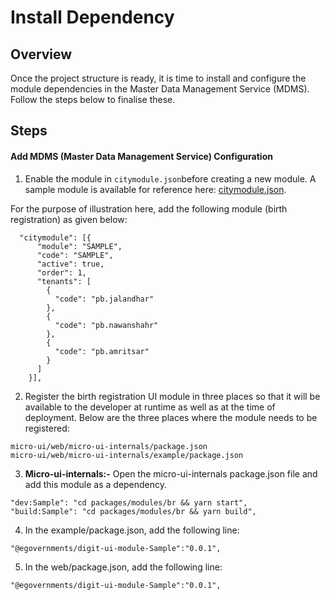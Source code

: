 # Install Dependency

## Overview

Once the project structure is ready, it is time to install and configure the module dependencies in the Master Data Management Service (MDMS). Follow the steps below to finalise these.

## Steps

#### Add MDMS (Master Data Management Service) Configuration

1. Enable the module in `citymodule.json`before creating a new module. A sample module is available for reference here: [citymodule.json](https://github.com/egovernments/egov-mdms-data/blob/DEV/data/pb/tenant/citymodule.json).

For the purpose of illustration here, add the following module (birth registration) as given below:

```
  "citymodule": [{
      "module": "SAMPLE",
      "code": "SAMPLE",
      "active": true,
      "order": 1,
      "tenants": [
        {
          "code": "pb.jalandhar"
        },
        {
          "code": "pb.nawanshahr"
        },
        {
          "code": "pb.amritsar"
        }
      ]
    }],

```

2. Register the birth registration UI module in three places so that it will be available to the developer at runtime as well as at the time of deployment. Below are the three places where the module needs to be registered:

`micro-ui/web/micro-ui-internals/package.json`\
`micro-ui/web/micro-ui-internals/example/package.json`

3. **Micro-ui-internals:-** Open the micro-ui-internals package.json file and add this module as a dependency.

```
"dev:Sample": "cd packages/modules/br && yarn start",
"build:Sample": "cd packages/modules/br && yarn build", 
```

4. In the example/package.json, add the following line:

```
"@egovernments/digit-ui-module-Sample":"0.0.1",
```

5. In the web/package.json, add the following line:

```
"@egovernments/digit-ui-module-Sample":"0.0.1",
```

